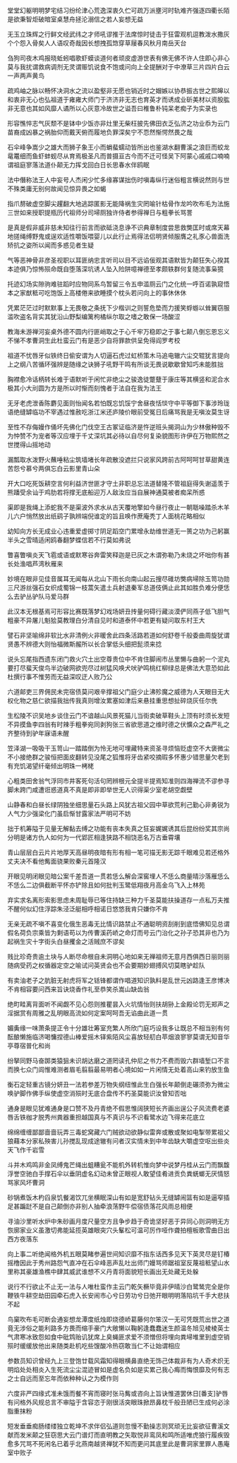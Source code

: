 <!-- { "loadSidebar": true } -->
堂堂幻躯明明梦宅结习纷纶津心荒逸深衷久伫可疏万派壅河时轨难齐强逐四衢长陌是欲秉智炬破暗室桌慧舟拯沦溺信之若人妄想无益

无玉立珠辉之行鲜文经武纬之才师吼谬推于法席惊时徒击于狂雷观机逗教泼水撒灰个个怨入骨矣人人语叹奇哉因长想拽孤筇穿草屦春风秋月南岳天台

刍狗司夜木鸡报晓蚯蚓唱歌虾蟆谈道何者顽皮虚游世表有佛无佛不许人住即心非心莫与我扰谓救病调剂无灵谓赈饥说食不饱或问向上全提酬对于中潦草三片四片白云一声两声黄鸟

疏鸡岫之脉以畅怀决洞水之流以盈壑非无愿也销近时之媢嫉以协恭振古世之熙皞以和衷非无心也弘祖道于雍雍大师门于济济非无志也育英才而诱成业斫美材以资股肱非无意也其如风靡人谲所以心灰意冷故世之谥吾曰椎鲁朴钝呆老痴子为实录也

形容憔悴志气灰颓不是钵中少饭亦非灶里无柴枉披先佛田衣乏弘济之功业忝为云门苗裔成凶暴之祸胎仰而戴天俯而履地负罪深矣宁不恧然惭愕然畏之哉

石伞峰争嵩少之雄大而狮子象王小而蜎蜚蠕动皆所出也鉴湖水翻曹溪之浪巨而蛟龙鼋鼍细而鱼虾蚌蚬尽从育焉极圣凡而普摄亘古今而不迁可怪吴下阿蒙心戚戚口喃喃谓祖庭寥落法道仆颠无力挥戈回白日长思春水伴鸥眠

法中僭称法王人中妄号人杰闲少忙多缘寡谋拙伤时嗔毒纵行迷俗粗言横说然则与世不殊类庸无别何故闻见惊异畏之如蝎

指爪剺破虚空脚尖趯翻大地逃踪匿影无能降祸生灾罔喻针枯骨作龙吟吹布毛为法施三世如来授职提瓶历代祖师分司埽厕独许侍者参得禅日与粗拳长骂詈

是真是假非威非慈未知往行前言而欲砥浇息诤不识典章制度尝思救獘匡时或席天幕地搓绳缚野鬼或逞欢适性嚼饭喂婴儿以此行止焉得法侣明贤倾服膺之礼豕心兽面洗矫抗之姿所以闻而多惑见者生疑

气等恶神骨非彦圣视职以耳匪纳忠言听司以目不远谄佞观其语默皆为颠狂失心揆其本迹俱乃惊怖殒命既自堕落深坑诱人坠入险阱噫禅德至孝颇轶群何复随流事枭獍

托迹幻场实隙驹难驻蹈时应物同系鸟暂留三令五申滥厕云门之化统一呼百诺孰窥悟本之家猷秪可吃饱饭上高楼倦来欲睡摸个枕头若问向上的事休休休

凭累茫茫过时默默事上无畏敬之条抚下少楷训之则誓危垫而力援笑蜉蝣以耸翼窃服滥吹盗名背实其犹沿山野梨编篱枸橘纵尔取之嗜之敢保一场酸涩

教海未游禅河妄桌外德不圆内行匪峭取之于心千牢万稳即之于事七颠八倒忘恩忘义不悌不孝曹洞生此杜蛮云门有是恶少自将罪款供呈免得阎罗考校

祖道不忧唇牙似铁终日偷安谓为人切逼石虎过虹桥策木马追电辙六尘交辊犹言提向上之纲八苦循环强辨是随缘之诀狮子吼野干鸣有所谈无畏说歇歇曾知巧未能胜拙

胸襟愈冷话柄转长难于语默听于闲忙非绝尘之骏逸徒蹩躠于康庄等其横竖和泥合水极其小大刓圆为方是所以时惭而刻愧者于法自在我为法王

无牙老虎泄香陈麝见面则怡闻名若怕既忘饥馁宁舍昼夜恬惔守中平等御下事涉玲珑语绝缝罅临功不宰遇过惟赦吃浙江米还庐陵价眼前受冤日后痛骂我是无嗔汝莫生讶

至性不存侮嫚作俑坏先佛化门伐空王古冢证临济是忤逆班头揭洞山为少林傲种毁不为忡赞不为宠者等汉应埋于千丈深坑其必待以自尽何复染貌图形许伊在万物熙然之世搅得山摇地动

漏瓢取水泼野火蘸唾粘尘筑墙堵长年疏散没遮拦只说家风跨前古阿呵呵甘草甜黄连苦怨兮慕兮两俱忘白云影里青山朵

开大口吃死饭耕空言何利益济世匪才守土非职总忘法道替隆不管祖庭得失谢遥羡于熊蹯受余讪于鸡肋若将撑无底船迎万人敌汝应当自展神通莫被者痴呆所惑

渠即是我绳上添蛇我不是渠波外求水从古天覆地擎如今昼行夜止一朝聒噪踏杀木羊儿六户悄然放出纸鹞子孰辨端倪谁定的旨且唤作蔗庵秃丁人面桃花略相似

幼知向方长无成业心违重爱虚掷寸阴足蹈空门累增永劫维世道无一篑之功为己躬赢半头之雪晴适闲鸥春翻梦蝶信若不行莫如弗说

瞥喜瞥嗔炎天飞雹或语或默寒谷奔雷笑释迦是已灰之木谓弥勒乃未烧之坏咄你有甚长处渔唱芦湾秋雁来

妙境在眼非见佳音属耳无闻每从北山下雨长向南山起云搜尽碓坊獘病埽除玉笥功勋三尺游丝强石女织成蜀锦一枝蒿矢遣土兵射退秦军总道伎俩止此其如胜负难分便恁么去驴丛驴队马爱马群

此汉本无根基焉可形容比赛既落梦幻戏场妍丑抟量何碍行藏淡漠俨同燕子低飞胆气粗豪不异屠儿魁狯莫教理白分清自见时和道泰怀中若更有疑问取东村王大

譬石非坚喻绵非软比水非清例火非暖舍此四条活路若道如何舒卷千般委曲周旋犹谓贤愚不辨德大则怡福微斯赧所以长合掌低头细把髭须来捻

说头忘尾指西遗东闭门救火穴土出空尊贵位中不肯住脚闹市丛里懒与曲躬一个泥丸要打尽蜚天俊鸟半边破网欲兜尽过树猛风唤犬吠驴鸣桃红柳绿总是佛法大意恐如此杜撰行事不惟劳而无益深叹迂人败乃公

六道邮吏三界佣民未完宿债莫问艰辛撑祖父门庭少止沸殄魔之威德为人天眼目无大权化物之慈仁欲描我拙传我真则增汝累塞如津后来悬挂重思想扯碎烧灰任尔侁

生松陵不识吴地乡谈住云门不谙越山风景死猫儿当街卖破草鞋头上顶有时须长发短不异摸鱼李四翁有时辣手粗拳宛同剥狗张三省欲思道之维时德之伏懭众之森严礼之齐整待到驴年寐语未醒

笠泽湖一吸吸干玉笥山一踏踏倒为怜无地可埋藏特来资圣寻烦恼贬虚空不大褒微尘不小接绝群之骏恒把面皮翻转见没尾之狐惟将牙齿紧咬摘瑕多怀惠少错思量欠老到有充饥渴望纤毫倾出明珠一栲栳

心粗类田舍翁气浮同市井客死句活句罔辨根元全提半提焉知准则四海禅流不谬参寻脚未跨门咸遭诳惑道真不真是即非即举世无人识得渠少室老胡空觑壁

山静春和白昼长绿阴独坐细思量石头路上风犹古祖父园中草欲荒利己勤心非勇锐为人气力少强梁化门虽启惭甘露家法严明可不妨

拙于机筹隘于见量无解黏去缚之功能有丧本失真之狂妄娓娓诱其后昆纷纷奖其宗尚分明是诸方仇人如何为一代郢匠相逢狭路不相饶恶名万古垂霄壤

青山层层白云片片地厚天高昼明夜暗有形有相一笔可描无影无踪千眼难见若还格外丈夫决不看他觜面骁果败秦元首隆汉

开眼见明闭眼见暗公案千差吾道一贯若恁么解会深窖埋人不恁么商量晴沙落雁恁么不恁么二边俱截断平怀亦铲除且如何批判玉鹭低翔夜月高金乌飞入上林苑

弃实求名离形索影思虑未周耻辱已等住持缺三种力千圣莫能扶操道存一点私万夫推不醒何似幻住浮踪朱泾泛艇相呼相诺日悠悠我肯只嫌你不肯

无亲无疏不嗔不喜变化俄生恶毒无比情识路禁止不通聪明资刮削到底悟佛知见总谓假名荷负宗乘皆为剩语苟以为传曹溪药峤之命灯而号云门治化之孙子恐其非也乃为起祸生灾十字街头白昼攫金之活贼庶不谬矣

贱比珍奇贵逾土块与人断尽命根自未洞明心地如来无禅祖师无意月西俱西日丽则丽随病受药之权循器定空之喻试问英贤会也不会要期妙翅搏风切莫瞎驴趁队

有卖油老子之肮脏无射虎将军之铦锋都谓作唱道知识孰料是乱世元凶路逢王彦博决不肯相容要问西来旨诀烧香作礼至恭笑杀嵩山缺齿翁

绝町畦离背面听不闻觑不见心怨则推瞿昙入火坑情怡则扶胡狲上金殿论罚无郑声之淫据赏有周雅之乱明眼高流如何定案呵呵吾无谄曲此道一贯

媚夤缘一味萧条提正令十分雄壮筹室充繁人所欣门庭巧设我多让既总不相当别有何酝酿懒施临济喝慵捏德山棒爱摇木铎紫陌风尘喜放轻舠白苹烟浪寥寥莫谓无知音华亭尊宿普化和尚

纷拏同野马奋踯类猿狙未识胡达磨之道罔读孔仲尼之书力不费而毁六群墙堑口不言而换七众门闾惟难测者眉毛翦翦最易明者心境如如一片闲情无处着高山来钓放生鱼

衡石定轻重古镜分妍丑一法若参差万物失纲纽惟此生白强长年颠倒走碾须弥为微尘唤驴脚作佛手纵使虚空消殒时无底合盘传不朽圣莫能识汝曾知否咄

通身是眼见犹难通身是口赞不及丹青绝不假思惟阔狭短长齐画出逞公子风流费老婆唇舌铁枷才脱秀州粪器重担越国真与不真识与不识看鹭水边飞得来花底立

绵绵缠缠鄙鄙啬啬玩弄三毒蛇窝藏六门贼欲动欲静似雷奔或散或聚如电掣带累祖父狼藉本分家私殃害儿孙搅乱现成途辙有问者汉实情未到中年齿缺大嚼虚空呕出些炎天飞作千岩雪

斗并木鸡鸣非金凤缚鬼芒绳出蛆糟瓮不能机外转机惟向梦中说梦丹桂从云门而飘馥浮誉空驰白手撑石伞以垂阴虚名幻动未曾正眼视人敢望佳肴进贡负粪蜣螂无厌情怒骂家风坏曹洞

砂锅煮饭木杓舀泉饥餐渴饮兀坐横眠深山有如是宽舒钻头无缝罅闹篮有如是逼窄插足甚蹁跹不是自己颠倒亦非别人抽牵浪荡野牛偿宿债落花风雨总相便

寻油沙里听水炉中朱砂画月度尺量空方且争步趋于奇诡坚好恶于异同心则洞明无方恢廓家业义虽激切弗能延揽英雄眼突穴头髼松可温可厉作哑作聋拍檀板歌雪曲日出西方夜落东

向上事二听绝闻格外机五眼莫睹参遍世间知识靡不指东话西多见天下英灵尽是钉椿摇橹因此于秀州路怨气直冲在石伞峰恶声乱吐出师门嫚骂师踞祖室反蔑祖秪望山水里称其豪雄渔樵中肆其威武谁想不义丹青将面貌短长画出无处藏无处躲

说行不行欲止不止无一法与人唯杜蛮作主云门乾矢橛毕竟非伊晴沙白鹭鸶完全是你鞭铁牛耕空劫田园牵石虎入长安闹市心兮日劳功兮日弛开眼明明落陷坑千手大悲扶不起

鸟窠吹布毛可断会通妄想龙潭度纸烛即烧德峤葛藤何尔笨汉一无可凭既荒出世之道竟无涉俗之能利路多方畏而缩手豪门大敞懒以鞠躬逢蠢蠢迷生颜温冬旭见棱棱英士气肃寒冰致怨如食中砒鸩贻讥犹席上臭蝇匪求爱不须憎但将埋向粪埽堆里到虚空销殒时缓缓放他出来随类赴机吃些馊酸冷热窃敢当仁不让始谓相应

参数员知识曾经九上三登饱廿载风霜知得眼横鼻直绝无饰己体裁非有为人奇术炽无明焰处处相炎入生死流尘尘混迹冒如是虚名负如是实累己我心痗而悔恨靡及何有志之士自远而至忘年而依种种认之为模作则

六度非严四缘式准未饿而餐不宵而寝时张马觜或咨向上旨诀惟道罢休日[番支]驴唇有问格外风规总言不审隘于含容恣于刚很活突眼珠掀昂鼻枕千般丑陋已生成何必涂脂重抹粉

短发垂垂痴肠缕缕独立乾坤不求伴侣弘道则忽慢不勤操志则冥顽无比妄欲征曹溪文献而发米颠之狂窃思大云门谱灯而直明教之矢取悦非鸾凤和鸣所适唯虎狼行履疾毁愈多咒骂不死闲名已着乎北燕南越贤禅犹不知而更问其底里此是曹洞家里罪人愚庵室中败子

